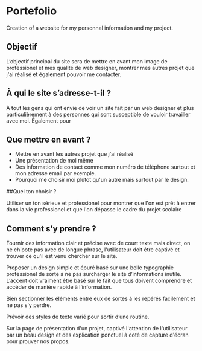# Portefolio
Creation of a website for my personnal information and my project.

## Objectif

L’objectif principal du site sera de mettre en avant mon image de professionel et mes qualité de web designer, montrer mes autres projet que j'ai réalisé et également pouvoir me contacter.

## À qui le site s’adresse-t-il ?

À tout les gens qui ont envie de voir un site fait par un web designer et plus particulièrement à des personnes qui sont susceptible de vouloir travailler avec moi. Également pour 

## Que mettre en avant ?

* Mettre en avant les autres projet que j'ai réalisé
* Une présentation de moi même
* Des information de contact comme mon numéro de téléphone surtout et mon adresse email par exemple.
* Pourquoi me choisir moi plûtot qu'un autre mais surtout par le design.

##Quel ton choisir ?

Utiliser un ton sérieux et professionel pour montrer que l'on est prêt à entrer dans la vie professionel et que l'on dépasse le cadre du projet scolaire

## Comment s’y prendre ?

Fournir des information clair et précise avec de court texte mais direct, on ne chipote pas avec de longue phrase, l'utilisateur doit être captivé et trouver ce qu'il est venu chercher sur le site.

Proposer un design simple et épuré basé sur une belle typographie professionel de sorte à ne pas surcharger le site d’informations inutile. L’accent doit vraiment être basé sur le fait que tous doivent comprendre et accéder de manière rapide à l’information.

Bien sectionner les éléments entre eux de sortes à les repérés facilement et ne pas s'y perdre.

Prévoir des styles de texte varié pour sortir d’une routine.

Sur la page de présentation d'un projet, captivé l'attention de l'utilisateur par un beau design et des explication ponctuel à coté de capture d'écran pour prouver nos propos.
